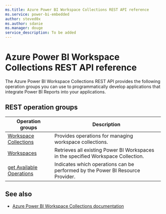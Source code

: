 ```yaml
---
ms.title: Azure Power BI Workspace Collections REST API reference
ms.service: power-bi-embedded
author: steved0x
ms.author: sdanie
ms.manager: douge
service_description: To be added
---
```


# Azure Power BI Workspace Collections REST API reference

The Azure Power BI Workspace Collections REST API provides the following operation groups you can use to programmatically develop applications that integrate Power BI Reports into your applications.



## REST operation groups

| Operation groups                                                                  | Description                                                                       |
|-----------------------------------------------------------------------------------|-----------------------------------------------------------------------------------|
| [Workspace Collections](~/docs-ref-autogen/powerbiembedded/workspacecollections.yml)      | Provides operations for managing workspace collections.                           |
| [Workspaces](~/docs-ref-autogen/powerbiembedded/workspaces.yml)                           | Retrieves all existing Power BI Workspaces in the specified Workspace Collection. |
| [get Available Operations](~/docs-ref-autogen/powerbiembedded/getavailableoperations.yml) | Indicates which operations can be performed by the Power BI Resource Provider.    |


## See also

- [Azure Power BI Workspace Collections documentation](https://docs.microsoft.com/azure/power-bi-workspace-collections/)

